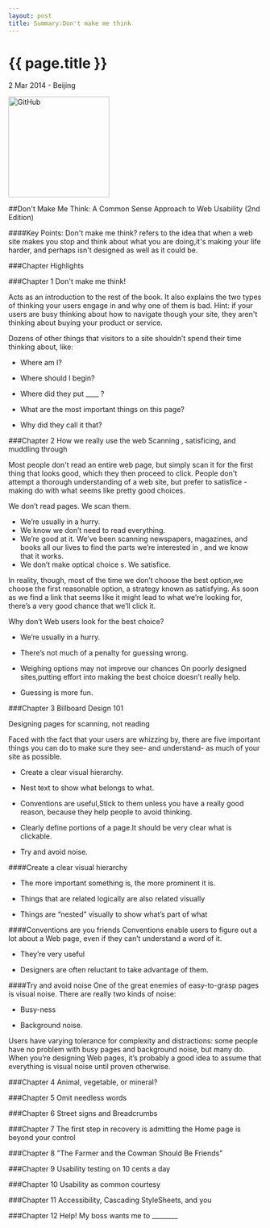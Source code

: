 ```yaml
---
layout: post
title: Summary:Don't make me think
---
```


{{ page.title }}
================

<p class="meta">2 Mar 2014 - Beijing</p>
 
<img src="http://media-cache-ec0.pinimg.com/736x/6b/9a/bd/6b9abd3db65f8d000b68662cd5876796.jpg" alt="GitHub" title="GitHub,Social Coding" width="200" />

##Don't Make Me Think: A Common Sense Approach to Web Usability (2nd Edition)


####Key Points:
Don't make me think? refers to the idea that when a web site makes you stop and think about what you are doing,it's making your life harder, and perhaps isn't designed as well as it could be.

###Chapter Highlights

###Chapter 1 Don't make me think!

Acts as an introduction to the rest of the book. It also explains the two types of thinking your users engage in and why one of them is bad. 
Hint: if your users are busy thinking about how to navigate though your site, they aren't thinking about buying your product or service.

Dozens of other things that visitors to a site shouldn’t spend their time
thinking about, like:

* Where am I?

* Where should I begin?

* Where did they put ____ ?

* What are the most important things on this page?

* Why did they call it that?

###Chapter 2 How we really use the web
Scanning , satisficing, and muddling through

Most people don't read an entire web page, but simply scan it for the first thing that looks good, which they then proceed to click. People don't attempt a thorough understanding of a web site, but prefer to satisfice - making do with what seems like pretty good choices.

We don’t read pages. We scan them.

* We’re usually in a hurry.
* We know we don’t need to read everything.
* We’re good at it. We’ve been scanning newspapers, magazines, and books all our lives to find the parts we’re interested in , and we know that it works.
* We don’t make optical choice s. We satisfice.


In reality, though, most of the time we don’t choose the best option,we choose the first reasonable option, a strategy known as satisfying. As soon as we find a link that seems like it might lead to what we’re looking for, there’s a
very good chance that we’ll click it.

Why don’t Web users look for the best choice?

* We’re usually in a hurry.

* There’s not much of a penalty for guessing wrong.

* Weighing options may not improve our chances On poorly designed sites,putting effort into making the best choice doesn’t really help.

* Guessing is more fun.



###Chapter 3 Billboard Design 101

Designing pages for scanning, not reading

Faced with the fact that your users are whizzing by, there are five
important things you can do to make sure they see- and understand- as
much of your site as possible.

* Create a clear visual hierarchy.

* Nest text to show what belongs to what.

* Conventions are useful,Stick to them unless you have a really good reason, because they help people to avoid thinking.

* Clearly define portions of a page.It should be very clear what is clickable.

* Try and avoid noise.

####Create a clear visual hierarchy

* The more important something is, the more prominent it is.
	
* Things that are related logically are also related visually
	
* Things are “nested” visually to show what’s part of what

####Conventions are you friends
Conventions enable users to figure out a lot about a Web page, even if they
can’t understand a word of it.

* They’re very useful
	
* Designers are often reluctant to take advantage of them.

####Try and avoid noise
One of the great enemies of easy-to-grasp pages is visual noise. There are
really two kinds of noise:

* Busy-ness

* Background noise.

Users have varying tolerance for complexity and distractions: some people
have no problem with busy pages and background noise, but many do.
When you’re designing Web pages, it’s probably a good idea to assume
that everything is visual noise until proven otherwise.

###Chapter 4 Animal, vegetable, or mineral?

###Chapter 5 Omit needless words

###Chapter 6 Street signs and Breadcrumbs

###Chapter 7 The first step in recovery is admitting the Home page is beyond your control

###Chapter 8 "The Farmer and the Cowman Should Be Friends"

###Chapter 9 Usability testing on 10 cents a day

###Chapter 10 Usability as common courtesy

###Chapter 11 Accessibility, Cascading StyleSheets, and you

###Chapter 12 Help! My boss wants me to ________



